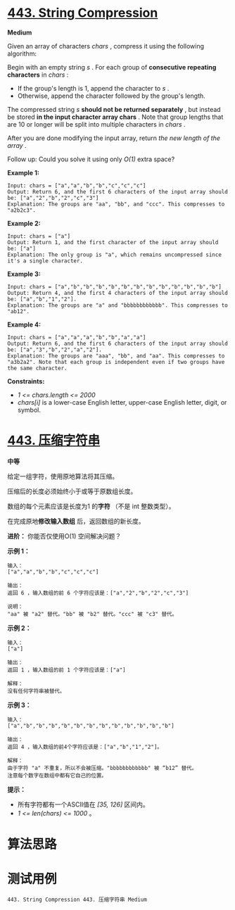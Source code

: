 # [443. String Compression][enTitle]

**Medium**

Given an array of characters  *chars* , compress it using the following algorithm:

Begin with an empty string  *s* . For each group of **consecutive repeating characters**  in  *chars* :

- If the group's length is 1, append the character to  *s* . 
- Otherwise, append the character followed by the group's length.

The compressed string  *s*  **should not be returned separately** , but instead be stored **in the input character array chars** . Note that group lengths that are 10 or longer will be split into multiple characters in  *chars* .

After you are done modifying the input array, return  *the new length of the array* .

Follow up: Could you solve it using only  *O(1)*  extra space?



**Example 1:** 

```
Input: chars = ["a","a","b","b","c","c","c"]
Output: Return 6, and the first 6 characters of the input array should be: ["a","2","b","2","c","3"]
Explanation: The groups are "aa", "bb", and "ccc". This compresses to "a2b2c3".

```

**Example 2:** 

```
Input: chars = ["a"]
Output: Return 1, and the first character of the input array should be: ["a"]
Explanation: The only group is "a", which remains uncompressed since it's a single character.

```

**Example 3:** 

```
Input: chars = ["a","b","b","b","b","b","b","b","b","b","b","b","b"]
Output: Return 4, and the first 4 characters of the input array should be: ["a","b","1","2"].
Explanation: The groups are "a" and "bbbbbbbbbbbb". This compresses to "ab12".
```

**Example 4:** 

```
Input: chars = ["a","a","a","b","b","a","a"]
Output: Return 6, and the first 6 characters of the input array should be: ["a","3","b","2","a","2"].
Explanation: The groups are "aaa", "bb", and "aa". This compresses to "a3b2a2". Note that each group is independent even if two groups have the same character.

```



**Constraints:** 

-  *1 <= chars.length <= 2000*  
-  *chars[i]*  is a lower-case English letter, upper-case English letter, digit, or symbol.


# [443. 压缩字符串][cnTitle]

**中等**

给定一组字符，使用原地算法将其压缩。

压缩后的长度必须始终小于或等于原数组长度。

数组的每个元素应该是长度为1 的**字符** （不是 int 整数类型）。

在完成原地**修改输入数组** 后，返回数组的新长度。



**进阶：**  你能否仅使用O(1) 空间解决问题？



**示例 1：** 

```
输入：
["a","a","b","b","c","c","c"]

输出：
返回 6 ，输入数组的前 6 个字符应该是：["a","2","b","2","c","3"]

说明：
"aa" 被 "a2" 替代。"bb" 被 "b2" 替代。"ccc" 被 "c3" 替代。

```

**示例 2：** 

```
输入：
["a"]

输出：
返回 1 ，输入数组的前 1 个字符应该是：["a"]

解释：
没有任何字符串被替代。

```

**示例 3：** 

```
输入：
["a","b","b","b","b","b","b","b","b","b","b","b","b"]

输出：
返回 4 ，输入数组的前4个字符应该是：["a","b","1","2"]。

解释：
由于字符 "a" 不重复，所以不会被压缩。"bbbbbbbbbbbb" 被 “b12” 替代。
注意每个数字在数组中都有它自己的位置。

```



**提示：** 

- 所有字符都有一个ASCII值在 *[35, 126]* 区间内。 
-  *1 <= len(chars) <= 1000* 。




# 算法思路

# 测试用例
```
443. String Compression 443. 压缩字符串 Medium
```

[enTitle]: https://leetcode.com/problems/string-compression/
[cnTitle]: https://leetcode-cn.com/problems/string-compression/
